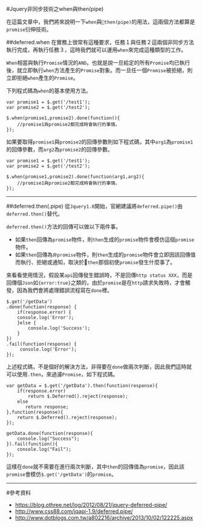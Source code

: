 #Jquery非同步技術之when與then(pipe)

在這篇文章中，我們將來說明一下`when`與`then(pipe)`的用法，這兩個方法都算是`promise`衍伸技術。

##deferred.when
在實務上很常有這種要求，任務１與任務２這兩個非同步方法執行完成，再執行任務３，這時我們就可以運用`when`來完成這種類型的工作。

`When`相當與執行`Promise`情況的`AND`。也就是說一旦給定的所有`Promise`均已執行後，就立即執行`when`方法產生的`Promise`對象。而一旦任一個`Promise`被拒絕，則立即拒絕`when`產生的`Promise`。

下列程式碼為`when`的基本使用方法。

	var promise1 = $.get('/test1');
	var promise2 = $.get('/test2');
	
	$.when(promise1,promise2).done(function(){
		//promise1與promise2都完成時會執行的事情。
	});

如果要取得`promise1`與`promise2`的回傳參數則如下程式碼，其中`arg1`為`promise1`的回傳參數，而`arg2`為`promise2`的回傳參數。

	var promise1 = $.get('/test1');
	var promise2 = $.get('/test2');
	
	$.when(promise1,promise2).done(function(arg1,arg2){
		//promise1與promise2都完成時會執行的事情。
	});
	
---

##deferred.then(.pipe)
從`Jquery1.8`開始，官網建議將`deferred.pipe()`由`deferred.then()`替代。

`deferred.then()`方法的回傳可以做以下兩件事。

*	如果`then`回傳為`promise`物件，則`then`生成的`promise`物件會模仿這個`promise`物件。
* 如果`then`回傳為`非promise`物件，則`then`生成的`promise`物件會立即因該回傳值而執行、拒絕或通知，取決於`then`那個初使`promise`發生什麼事了。

來看看使用情況，假設某`api`回傳發生錯誤時，不是回傳`http status XXX`，而是回傳個`Json`如`{error:true}`之類的，由於`promise`是在`http`請求失敗時，才會觸發，因為我們會將處理錯誤流程寫在`done`裡。

	$.get('/getData')
  	.done(function(response) {
   	   	if(response.error) {
       	console.log('Error');
    	}else {
        	console.log('Success');
      	}
	})
	.fail(function(response) {
   		 console.log('Error');
	});
	
上述程式碼，不是個好的解決方法，非得要在`done`做兩次判斷，因此我們這時就可以使用`.then`，來過濾`Promise`，如下程式碼。

	var getData = $.get('/getData').then(function(response){
		if(response.error)
			return $.Deferred().reject(response);
		else
		   return response;
	},function(response){
		return $.Deferred().reject(response);
	});	

	getData.done(function(response){
		console.log("Success");
	}).fail(function(){
		console.log("Fail");
	});

這樣在`done`就不需要在進行兩次判斷，其中`then`的回傳值為`promise`，因此該`promise`會模仿`$.get('/getData')`的`promise`。


---
#參考資料

*	https://blog.othree.net/log/2012/08/21/jquery-deferred-pipe/
* http://www.css88.com/jqapi-1.9/deferred.pipe/
* http://www.dotblogs.com.tw/a802216/archive/2013/10/02/122225.aspx
